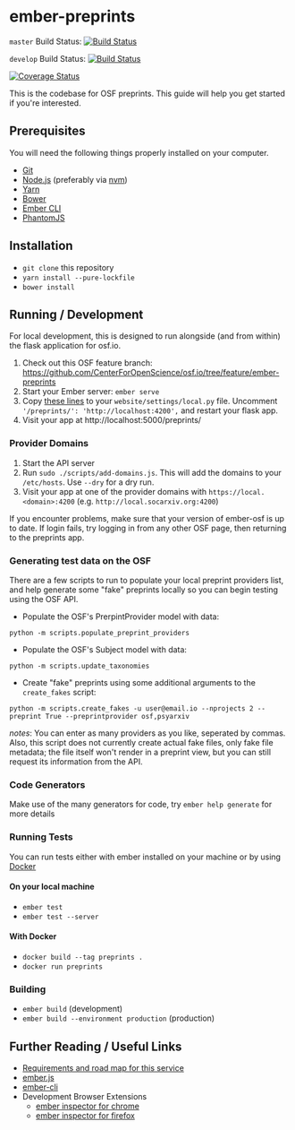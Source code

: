 # ember-preprints

`master` Build Status: [![Build Status](https://travis-ci.org/CenterForOpenScience/ember-preprints.svg?branch=master)](https://travis-ci.org/CenterForOpenScience/ember-preprints)

`develop` Build Status: [![Build Status](https://travis-ci.org/CenterForOpenScience/ember-preprints.svg?branch=develop)](https://travis-ci.org/CenterForOpenScience/ember-preprints)

[![Coverage Status](https://coveralls.io/repos/github/CenterForOpenScience/ember-preprints/badge.svg?branch=develop)](https://coveralls.io/github/CenterForOpenScience/ember-preprints?branch=develop)

This is the codebase for OSF preprints.
This guide will help you get started if you're interested.

## Prerequisites

You will need the following things properly installed on your computer.

* [Git](http://git-scm.com/)
* [Node.js](http://nodejs.org/) (preferably via [nvm](https://github.com/creationix/nvm#install-script))
* [Yarn](https://yarnpkg.com/)
* [Bower](http://bower.io/)
* [Ember CLI](http://ember-cli.com/)
* [PhantomJS](http://phantomjs.org/)

## Installation

* `git clone` this repository
* `yarn install --pure-lockfile`
* `bower install`

## Running / Development
For local development, this is designed to run alongside (and from within) the flask application for osf.io.

1. Check out this OSF feature branch: https://github.com/CenterForOpenScience/osf.io/tree/feature/ember-preprints 
2. Start your Ember server: `ember serve`
3. Copy [these lines](https://github.com/centerforopenscience/osf.io/blob/a98615b68a5cf620bc76c550808dd78ea3a305ec/website/settings/local-dist.py#L18-L22) 
to your `website/settings/local.py` file. Uncomment `'/preprints/': 'http://localhost:4200',` and restart your flask app.
4. Visit your app at http://localhost:5000/preprints/

### Provider Domains
1. Start the API server
1. Run `sudo ./scripts/add-domains.js`. This will add the domains to your `/etc/hosts`. Use `--dry` for a dry run.
1. Visit your app at one of the provider domains with `https://local.<domain>:4200` (e.g. `http://local.socarxiv.org:4200`)

If you encounter problems, make sure that your version of ember-osf is up to date. If login fails, try logging in from 
any other OSF page, then returning to the preprints app.

### Generating test data on the OSF
There are a few scripts to run to populate your local preprint providers list, and help generate some "fake" preprints locally so you can begin testing using the OSF API.

* Populate the OSF's PrerpintProvider model with data:

`python -m scripts.populate_preprint_providers`

* Populate the OSF's Subject model with data:

`python -m scripts.update_taxonomies`

* Create "fake" preprints using some additional arguments to the `create_fakes` script:

`python -m scripts.create_fakes -u user@email.io --nprojects 2 --preprint True --preprintprovider osf,psyarxiv`

*notes*: You can enter as many providers as you like, seperated by commas. Also, this script does not currently create actual fake files, only fake file metadata; the file itself won't render in a preprint view, but you can still request its information from the API.

### Code Generators

Make use of the many generators for code, try `ember help generate` for more details

### Running Tests
You can run tests either with ember installed on your machine or by using [Docker](https://docs.docker.com/engine/getstarted/step_one/)

#### On your local machine
* `ember test`
* `ember test --server`

#### With Docker
* `docker build --tag preprints .`
* `docker run preprints`

### Building

* `ember build` (development)
* `ember build --environment production` (production)

## Further Reading / Useful Links

* [Requirements and road map for this service](https://docs.google.com/spreadsheets/d/1SocElbBjc_Nhme4-SJv2_zytBd1ys8R5aZDb3POe94c/edit#gid=1340026270)
* [ember.js](http://emberjs.com/)
* [ember-cli](http://ember-cli.com/)
* Development Browser Extensions
  * [ember inspector for chrome](https://chrome.google.com/webstore/detail/ember-inspector/bmdblncegkenkacieihfhpjfppoconhi)
  * [ember inspector for firefox](https://addons.mozilla.org/en-US/firefox/addon/ember-inspector/)

